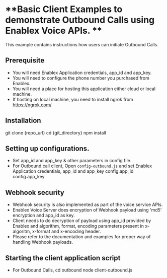 # **Basic Client Examples to demonstrate Outbound Calls using Enablex Voice APIs. **
This example contains instructions how users can initiate Outbound Calls.

## Prerequisite
- You will need Enablex Application credentials, app_id and app_key.
- You will need to configure the phone number you purchased from Enablex.
- You will need a place for hosting this application either cloud or local machine.
- If hosting on local machine, you need to install ngrok from https://ngrok.com/


## Installation
git clone {repo_url}
cd {git_directory}
npm install

## Setting up configurations.
- Set app_id and app_key & other parameters in config file.
- For Outbound call client, Open `config-outbound.js` and set Enablex Application credentials, app_id and app_key
  config.app_id
  config.app_key

## Webhook security
- Webhook security is also implemented as part of the voice service APIs.
- Enablex Voice Server does encryption of Webhook payload using 'md5' encryption and app_id as key.
- Client needs to do decryption of payload using app_id provided by Enablex and algorithm, format, encoding parameters present in x-algoritm, x-format and x-encoding header.
- Please refer to the documentation and examples for proper way of handling Webhook payloads.

## Starting the client application script
- For Outbound Calls, cd outbound
  node client-outbound.js
